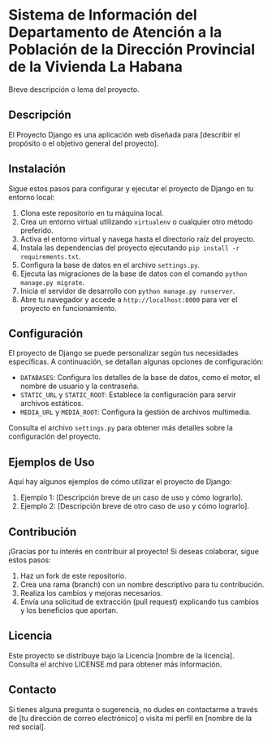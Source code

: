 # Sistema de Información  del Departamento de Atención a la Población de la Dirección Provincial de la Vivienda  La Habana 

Breve descripción o lema del proyecto.

## Descripción

El Proyecto Django es una aplicación web diseñada para [describir el propósito o el objetivo general del proyecto].

## Instalación

Sigue estos pasos para configurar y ejecutar el proyecto de Django en tu entorno local:

1. Clona este repositorio en tu máquina local.
2. Crea un entorno virtual utilizando `virtualenv` o cualquier otro método preferido.
3. Activa el entorno virtual y navega hasta el directorio raíz del proyecto.
4. Instala las dependencias del proyecto ejecutando `pip install -r requirements.txt`.
5. Configura la base de datos en el archivo `settings.py`.
6. Ejecuta las migraciones de la base de datos con el comando `python manage.py migrate`.
7. Inicia el servidor de desarrollo con `python manage.py runserver`.
8. Abre tu navegador y accede a `http://localhost:8000` para ver el proyecto en funcionamiento.

## Configuración

El proyecto de Django se puede personalizar según tus necesidades específicas. A continuación, se detallan algunas opciones de configuración:

- `DATABASES`: Configura los detalles de la base de datos, como el motor, el nombre de usuario y la contraseña.
- `STATIC_URL` y `STATIC_ROOT`: Establece la configuración para servir archivos estáticos.
- `MEDIA_URL` y `MEDIA_ROOT`: Configura la gestión de archivos multimedia.

Consulta el archivo `settings.py` para obtener más detalles sobre la configuración del proyecto.

## Ejemplos de Uso

Aquí hay algunos ejemplos de cómo utilizar el proyecto de Django:

1. Ejemplo 1: [Descripción breve de un caso de uso y cómo lograrlo].
2. Ejemplo 2: [Descripción breve de otro caso de uso y cómo lograrlo].

## Contribución

¡Gracias por tu interés en contribuir al proyecto! Si deseas colaborar, sigue estos pasos:

1. Haz un fork de este repositorio.
2. Crea una rama (branch) con un nombre descriptivo para tu contribución.
3. Realiza los cambios y mejoras necesarios.
4. Envía una solicitud de extracción (pull request) explicando tus cambios y los beneficios que aportan.

## Licencia

Este proyecto se distribuye bajo la Licencia [nombre de la licencia]. Consulta el archivo LICENSE.md para obtener más información.

## Contacto

Si tienes alguna pregunta o sugerencia, no dudes en contactarme a través de [tu dirección de correo electrónico] o visita mi perfil en [nombre de la red social].